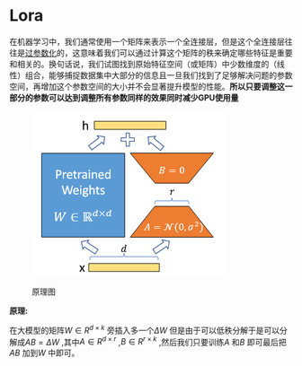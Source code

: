 # Lora

在机器学习中，我们通常使用一个矩阵来表示一个全连接层，但是这个全连接层往往是[过参数化](https://zhida.zhihu.com/search?content_id=235586149\&content_type=Article\&match_order=1\&q=%E8%BF%87%E5%8F%82%E6%95%B0%E5%8C%96\&zhida_source=entity)的，这意味着我们可以通过计算这个矩阵的秩来确定哪些特征是重要和相关的。换句话说，我们试图找到原始特征空间（或矩阵）中少数维度的（线性）组合，能够捕捉数据集中大部分的信息且一旦我们找到了足够解决问题的参数空间，再增加这个参数空间的大小并不会显著提升模型的性能。**所以只要调整这一部分的参数可以达到调整所有参数同样的效果同时减少GPU使用量**

<figure><img src="../.gitbook/assets/屏幕截图 2025-06-17 221547.png" alt=""><figcaption><p>原理图</p></figcaption></figure>

**原理:**

在大模型的矩阵$W\in R^{d\times k}$ 旁插入多一个$\Delta W$ 但是由于可以低秩分解于是可以分解成$AB=\Delta W$ ,其中$A \in R^{d \times r}$ ,$B \in R^{r \times k}$ ,然后我们只要训练$A$ 和$B$ 即可最后把$AB$ 加到$W$ 中即可。
